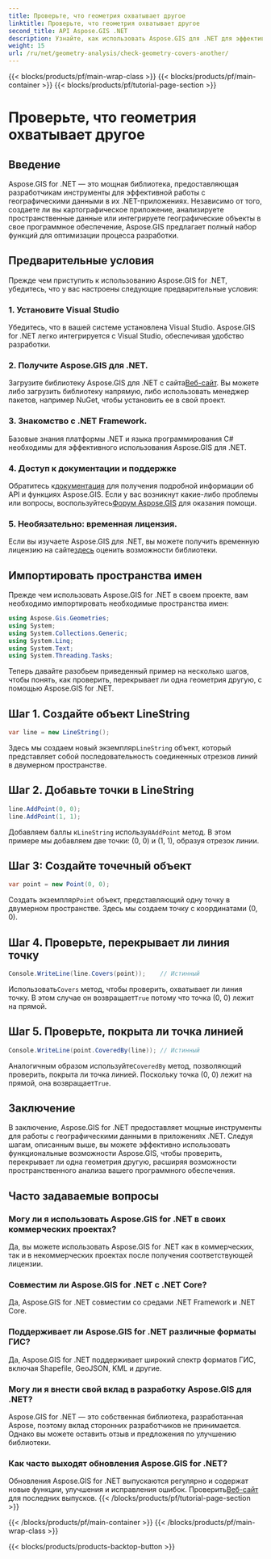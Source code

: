 ```yaml
---
title: Проверьте, что геометрия охватывает другое
linktitle: Проверьте, что геометрия охватывает другое
second_title: API Aspose.GIS .NET
description: Узнайте, как использовать Aspose.GIS для .NET для эффективной работы с географическими данными, анализа пространственной информации и интеграции картографических функций в ваши .NET-приложения.
weight: 15
url: /ru/net/geometry-analysis/check-geometry-covers-another/
---
```


{{< blocks/products/pf/main-wrap-class >}}
{{< blocks/products/pf/main-container >}}
{{< blocks/products/pf/tutorial-page-section >}}

# Проверьте, что геометрия охватывает другое

## Введение
Aspose.GIS for .NET — это мощная библиотека, предоставляющая разработчикам инструменты для эффективной работы с географическими данными в их .NET-приложениях. Независимо от того, создаете ли вы картографическое приложение, анализируете пространственные данные или интегрируете географические объекты в свое программное обеспечение, Aspose.GIS предлагает полный набор функций для оптимизации процесса разработки.
## Предварительные условия
Прежде чем приступить к использованию Aspose.GIS for .NET, убедитесь, что у вас настроены следующие предварительные условия:
### 1. Установите Visual Studio
Убедитесь, что в вашей системе установлена Visual Studio. Aspose.GIS for .NET легко интегрируется с Visual Studio, обеспечивая удобство разработки.
### 2. Получите Aspose.GIS для .NET.
 Загрузите библиотеку Aspose.GIS для .NET с сайта[Веб-сайт](https://releases.aspose.com/gis/net/). Вы можете либо загрузить библиотеку напрямую, либо использовать менеджер пакетов, например NuGet, чтобы установить ее в свой проект.
### 3. Знакомство с .NET Framework.
Базовые знания платформы .NET и языка программирования C# необходимы для эффективного использования Aspose.GIS для .NET.
### 4. Доступ к документации и поддержке
 Обратитесь к[документация](https://reference.aspose.com/gis/net/) для получения подробной информации об API и функциях Aspose.GIS. Если у вас возникнут какие-либо проблемы или вопросы, воспользуйтесь[Форум Aspose.GIS](https://forum.aspose.com/c/gis/33) для оказания помощи.
### 5. Необязательно: временная лицензия.
 Если вы изучаете Aspose.GIS для .NET, вы можете получить временную лицензию на сайте[здесь](https://purchase.aspose.com/temporary-license/) оценить возможности библиотеки.

## Импортировать пространства имен
Прежде чем использовать Aspose.GIS for .NET в своем проекте, вам необходимо импортировать необходимые пространства имен:
```csharp
using Aspose.Gis.Geometries;
using System;
using System.Collections.Generic;
using System.Linq;
using System.Text;
using System.Threading.Tasks;
```

Теперь давайте разобьем приведенный пример на несколько шагов, чтобы понять, как проверить, перекрывает ли одна геометрия другую, с помощью Aspose.GIS for .NET.
## Шаг 1. Создайте объект LineString
```csharp
var line = new LineString();
```
 Здесь мы создаем новый экземпляр`LineString` объект, который представляет собой последовательность соединенных отрезков линий в двумерном пространстве.
## Шаг 2. Добавьте точки в LineString
```csharp
line.AddPoint(0, 0);
line.AddPoint(1, 1);
```
 Добавляем баллы к`LineString` используя`AddPoint` метод. В этом примере мы добавляем две точки: (0, 0) и (1, 1), образуя отрезок линии.
## Шаг 3: Создайте точечный объект
```csharp
var point = new Point(0, 0);
```
 Создать экземпляр`Point` объект, представляющий одну точку в двумерном пространстве. Здесь мы создаем точку с координатами (0, 0).
## Шаг 4. Проверьте, перекрывает ли линия точку
```csharp
Console.WriteLine(line.Covers(point));    // Истинный
```
 Использовать`Covers` метод, чтобы проверить, охватывает ли линия точку. В этом случае он возвращает`True` потому что точка (0, 0) лежит на прямой.
## Шаг 5. Проверьте, покрыта ли точка линией
```csharp
Console.WriteLine(point.CoveredBy(line)); // Истинный
```
Аналогичным образом используйте`CoveredBy` метод, позволяющий проверить, покрыта ли точка линией. Поскольку точка (0, 0) лежит на прямой, она возвращает`True`.

## Заключение
В заключение, Aspose.GIS for .NET предоставляет мощные инструменты для работы с географическими данными в приложениях .NET. Следуя шагам, описанным выше, вы можете эффективно использовать функциональные возможности Aspose.GIS, чтобы проверить, перекрывает ли одна геометрия другую, расширяя возможности пространственного анализа вашего программного обеспечения.
## Часто задаваемые вопросы
### Могу ли я использовать Aspose.GIS for .NET в своих коммерческих проектах?
Да, вы можете использовать Aspose.GIS for .NET как в коммерческих, так и в некоммерческих проектах после получения соответствующей лицензии.
### Совместим ли Aspose.GIS for .NET с .NET Core?
Да, Aspose.GIS for .NET совместим со средами .NET Framework и .NET Core.
### Поддерживает ли Aspose.GIS for .NET различные форматы ГИС?
Да, Aspose.GIS for .NET поддерживает широкий спектр форматов ГИС, включая Shapefile, GeoJSON, KML и другие.
### Могу ли я внести свой вклад в разработку Aspose.GIS для .NET?
Aspose.GIS for .NET — это собственная библиотека, разработанная Aspose, поэтому вклад сторонних разработчиков не принимается. Однако вы можете оставить отзыв и предложения по улучшению библиотеки.
### Как часто выходят обновления Aspose.GIS for .NET?
 Обновления Aspose.GIS for .NET выпускаются регулярно и содержат новые функции, улучшения и исправления ошибок. Проверить[Веб-сайт](https://releases.aspose.com/gis/net/) для последних выпусков.
{{< /blocks/products/pf/tutorial-page-section >}}

{{< /blocks/products/pf/main-container >}}
{{< /blocks/products/pf/main-wrap-class >}}

{{< blocks/products/products-backtop-button >}}

